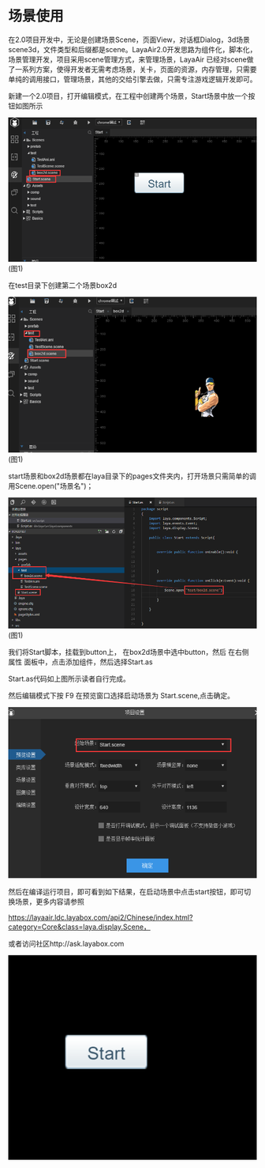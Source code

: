# 场景使用

​      在2.0项目开发中，无论是创建场景Scene，页面View，对话框Dialog，3d场景scene3d，文件类型和后缀都是scene。LayaAir2.0开发思路为组件化，脚本化，场景管理开发，项目采用scene管理方式，来管理场景，LayaAir 已经对scene做了一系列方案，使得开发者无需考虑场景，关卡，页面的资源，内存管理，只需要单纯的调用接口，管理场景，其他的交给引擎去做，只需专注游戏逻辑开发即可。



新建一个2.0项目，打开编辑模式，在工程中创建两个场景，Start场景中放一个按钮如图所示



![1](img\1.png)(图1)



在test目录下创建第二个场景box2d

![1](img\2.png)(图1)

start场景和box2d场景都在laya目录下的pages文件夹内，打开场景只需简单的调用Scene.open("场景名")；

![1](img\3.png)(图1)

我们将Start脚本，挂载到button上， 在box2d场景中选中button，然后 在右侧 属性 面板中，点击添加组件，然后选择Start.as

Start.as代码如上图所示读者自行完成。

然后编辑模式下按 F9 在预览窗口选择启动场景为 Start.scene,点击确定。

![1](img\4.png)



然后在编译运行项目，即可看到如下结果，在启动场景中点击start按钮，即可切换场景，更多内容请参照

https://layaair.ldc.layabox.com/api2/Chinese/index.html?category=Core&class=laya.display.Scene，

或者访问社区http://ask.layabox.com

![1](img\ide.gif)